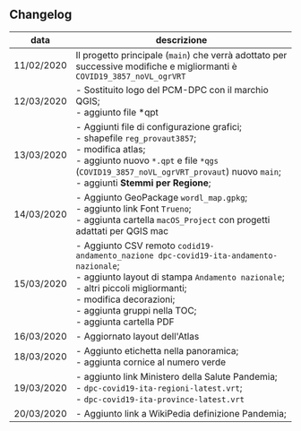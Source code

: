 ## Changelog

data|descrizione
----|----------
11/02/2020| Il progetto principale (`main`) che verrà adottato per successive modifiche e migliormanti è `COVID19_3857_noVL_ogrVRT`
12/03/2020| - Sostituito logo del PCM-DPC con il marchio QGIS;<br>- aggiunto file *qpt
13/03/2020| - Aggiunti file di configurazione grafici; <br>- shapefile `reg_provaut3857`; <br>- modifica atlas; <br>- aggiunto nuovo `*.qpt` e file `*qgs` (`COVID19_3857_noVL_ogrVRT_provaut`) nuovo `main`; <br>- aggiunti **Stemmi per Regione**;
14/03/2020|- Aggiunto GeoPackage `wordl_map.gpkg`; <br>- aggiunto link Font `Trueno`; <br>- aggiunta cartella `macOS_Project` con progetti adattati per QGIS mac
15/03/2020| - Aggiunto CSV remoto `codid19-andamento_nazione dpc-covid19-ita-andamento-nazionale`;<br>- aggiunto layout di stampa `Andamento nazionale`; <br>- altri piccoli migliormanti; <br>- modifica decorazioni; <br>- aggiunta gruppi nella TOC; <br>- aggiunta cartella PDF
16/03/2020| - Aggiornato layout dell'Atlas
18/03/2020| - Aggiunto etichetta nella panoramica; <br>- aggiunta cornice al numero verde
19/03/2020| - aggiunto link Ministero della Salute Pandemia; <br> - `dpc-covid19-ita-regioni-latest.vrt`;  <br> - `dpc-covid19-ita-province-latest.vrt`
20/03/2020| - Aggiunto link a WikiPedia definizione Pandemia;

